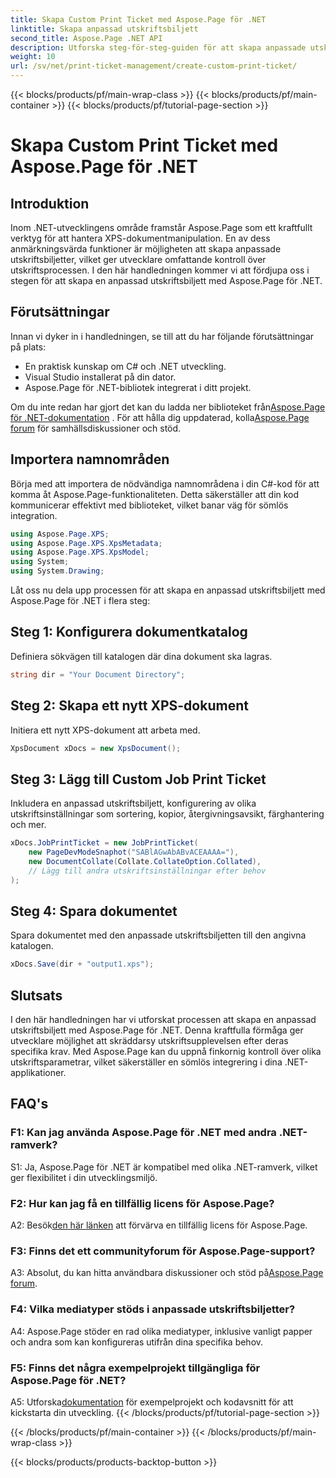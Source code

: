 ```yaml
---
title: Skapa Custom Print Ticket med Aspose.Page för .NET
linktitle: Skapa anpassad utskriftsbiljett
second_title: Aspose.Page .NET API
description: Utforska steg-för-steg-guiden för att skapa anpassade utskriftsbiljetter med Aspose.Page för .NET. Skräddarsy din utskriftsupplevelse med finkornig kontroll.
weight: 10
url: /sv/net/print-ticket-management/create-custom-print-ticket/
---
```


{{< blocks/products/pf/main-wrap-class >}}
{{< blocks/products/pf/main-container >}}
{{< blocks/products/pf/tutorial-page-section >}}

# Skapa Custom Print Ticket med Aspose.Page för .NET

## Introduktion

Inom .NET-utvecklingens område framstår Aspose.Page som ett kraftfullt verktyg för att hantera XPS-dokumentmanipulation. En av dess anmärkningsvärda funktioner är möjligheten att skapa anpassade utskriftsbiljetter, vilket ger utvecklare omfattande kontroll över utskriftsprocessen. I den här handledningen kommer vi att fördjupa oss i stegen för att skapa en anpassad utskriftsbiljett med Aspose.Page för .NET.

## Förutsättningar

Innan vi dyker in i handledningen, se till att du har följande förutsättningar på plats:

- En praktisk kunskap om C# och .NET utveckling.
- Visual Studio installerat på din dator.
- Aspose.Page för .NET-bibliotek integrerat i ditt projekt.

 Om du inte redan har gjort det kan du ladda ner biblioteket från[Aspose.Page för .NET-dokumentation](https://reference.aspose.com/page/net/) . För att hålla dig uppdaterad, kolla[Aspose.Page forum](https://forum.aspose.com/c/page/39) för samhällsdiskussioner och stöd.

## Importera namnområden

Börja med att importera de nödvändiga namnområdena i din C#-kod för att komma åt Aspose.Page-funktionaliteten. Detta säkerställer att din kod kommunicerar effektivt med biblioteket, vilket banar väg för sömlös integration.

```csharp
using Aspose.Page.XPS;
using Aspose.Page.XPS.XpsMetadata;
using Aspose.Page.XPS.XpsModel;
using System;
using System.Drawing;
```

Låt oss nu dela upp processen för att skapa en anpassad utskriftsbiljett med Aspose.Page för .NET i flera steg:

## Steg 1: Konfigurera dokumentkatalog

Definiera sökvägen till katalogen där dina dokument ska lagras.

```csharp
string dir = "Your Document Directory";
```

## Steg 2: Skapa ett nytt XPS-dokument

Initiera ett nytt XPS-dokument att arbeta med.

```csharp
XpsDocument xDocs = new XpsDocument();
```

## Steg 3: Lägg till Custom Job Print Ticket

Inkludera en anpassad utskriftsbiljett, konfigurering av olika utskriftsinställningar som sortering, kopior, återgivningsavsikt, färghantering och mer.

```csharp
xDocs.JobPrintTicket = new JobPrintTicket(
    new PageDevModeSnaphot("SABlAGwAbABvACEAAAA="),
    new DocumentCollate(Collate.CollateOption.Collated),
    // Lägg till andra utskriftsinställningar efter behov
);
```

## Steg 4: Spara dokumentet

Spara dokumentet med den anpassade utskriftsbiljetten till den angivna katalogen.

```csharp
xDocs.Save(dir + "output1.xps");
```

## Slutsats

I den här handledningen har vi utforskat processen att skapa en anpassad utskriftsbiljett med Aspose.Page för .NET. Denna kraftfulla förmåga ger utvecklare möjlighet att skräddarsy utskriftsupplevelsen efter deras specifika krav. Med Aspose.Page kan du uppnå finkornig kontroll över olika utskriftsparametrar, vilket säkerställer en sömlös integrering i dina .NET-applikationer.

## FAQ's

### F1: Kan jag använda Aspose.Page för .NET med andra .NET-ramverk?

S1: Ja, Aspose.Page för .NET är kompatibel med olika .NET-ramverk, vilket ger flexibilitet i din utvecklingsmiljö.

### F2: Hur kan jag få en tillfällig licens för Aspose.Page?

 A2: Besök[den här länken](https://purchase.aspose.com/temporary-license/) att förvärva en tillfällig licens för Aspose.Page.

### F3: Finns det ett communityforum för Aspose.Page-support?

 A3: Absolut, du kan hitta användbara diskussioner och stöd på[Aspose.Page forum](https://forum.aspose.com/c/page/39).

### F4: Vilka mediatyper stöds i anpassade utskriftsbiljetter?

A4: Aspose.Page stöder en rad olika mediatyper, inklusive vanligt papper och andra som kan konfigureras utifrån dina specifika behov.

### F5: Finns det några exempelprojekt tillgängliga för Aspose.Page för .NET?

 A5: Utforska[dokumentation](https://reference.aspose.com/page/net/) för exempelprojekt och kodavsnitt för att kickstarta din utveckling.
{{< /blocks/products/pf/tutorial-page-section >}}

{{< /blocks/products/pf/main-container >}}
{{< /blocks/products/pf/main-wrap-class >}}

{{< blocks/products/products-backtop-button >}}
